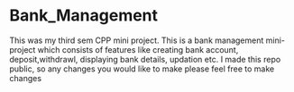 # Bank_Management

This was my third sem CPP mini project. This is a bank management mini-project which consists of features like creating bank account, deposit,withdrawl, displaying bank details, updation etc.
I made this repo public, so any changes you would like to make please feel free to make changes
